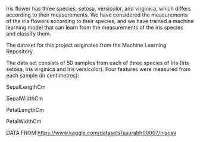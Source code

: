 Iris flower has three species; setosa, versicolor, and virginica, which differs according to their measurements. We have considered the measurements of the iris flowers according to their species, and we have trained a machine learning model that can learn from the measurements of the iris species and classify them.

The dataset for this project originates from the Machine Learning Repository.

The data set consists of 50 samples from each of three species of Iris (Iris setosa, Iris virginica and Iris versicolor). Four features were measured from each sample (in centimetres):

SepalLengthCm

SepalWidthCm

PetalLengthCm

PetalWidthCm

DATA FROM https://www.kaggle.com/datasets/saurabh00007/iriscsv
